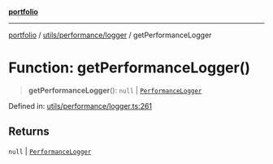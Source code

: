 [**portfolio**](../../../../README.md)

***

[portfolio](../../../../modules.md) / [utils/performance/logger](../README.md) / getPerformanceLogger

# Function: getPerformanceLogger()

> **getPerformanceLogger**(): `null` \| [`PerformanceLogger`](../classes/PerformanceLogger.md)

Defined in: [utils/performance/logger.ts:261](https://github.com/tnorlund/Portfolio/blob/b4366f5a15261d503e5b39efd28c6307c6f883f6/portfolio/utils/performance/logger.ts#L261)

## Returns

`null` \| [`PerformanceLogger`](../classes/PerformanceLogger.md)

